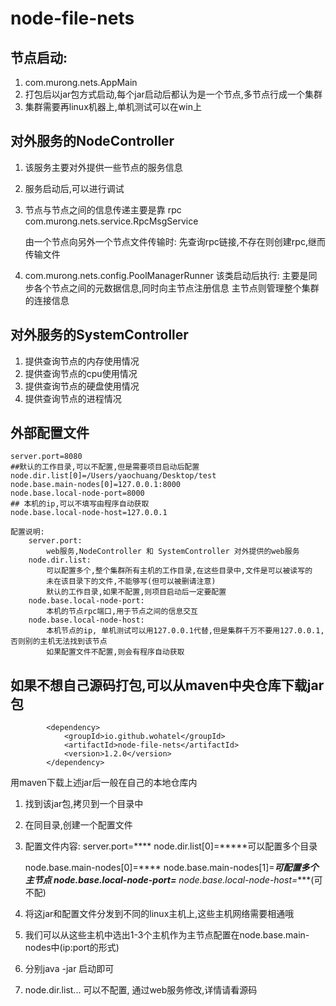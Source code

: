 # node-file-nets
## 节点启动:
1. com.murong.nets.AppMain
2. 打包后以jar包方式启动,每个jar启动后都认为是一个节点,多节点行成一个集群
3. 集群需要再linux机器上,单机测试可以在win上

## 对外服务的NodeController
1. 该服务主要对外提供一些节点的服务信息
2. 服务启动后,可以进行调试
3. 节点与节点之间的信息传递主要是靠 rpc
   com.murong.nets.service.RpcMsgService
    
   由一个节点向另外一个节点文件传输时: 先查询rpc链接,不存在则创建rpc,继而传输文件
4. com.murong.nets.config.PoolManagerRunner
   该类启动后执行:
        主要是同步各个节点之间的元数据信息,同时向主节点注册信息
主节点则管理整个集群的连接信息
## 对外服务的SystemController
1. 提供查询节点的内存使用情况
2. 提供查询节点的cpu使用情况
3. 提供查询节点的硬盘使用情况
4. 提供查询节点的进程情况

## 外部配置文件
    server.port=8080
    ##默认的工作目录,可以不配置,但是需要项目启动后配置
    node.dir.list[0]=/Users/yaochuang/Desktop/test
    node.base.main-nodes[0]=127.0.0.1:8000
    node.base.local-node-port=8000
    ## 本机的ip,可以不填写由程序自动获取
    node.base.local-node-host=127.0.0.1
        
```angular2html
配置说明:
    server.port: 
        web服务,NodeController 和 SystemController 对外提供的web服务
    node.dir.list:
        可以配置多个,整个集群所有主机的工作目录,在这些目录中,文件是可以被读写的
        未在该目录下的文件,不能够写(但可以被删请注意)
        默认的工作目录,如果不配置,则项目启动后一定要配置
    node.base.local-node-port:
        本机的节点rpc端口,用于节点之间的信息交互
    node.base.local-node-host:
        本机节点的ip, 单机测试可以用127.0.0.1代替,但是集群千万不要用127.0.0.1,否则别的主机无法找到该节点
        如果配置文件不配置,则会有程序自动获取
```


## 如果不想自己源码打包,可以从maven中央仓库下载jar包
```angular2html
        <dependency>
            <groupId>io.github.wohatel</groupId>
            <artifactId>node-file-nets</artifactId>
            <version>1.2.0</version>
        </dependency>
```
用maven下载上述jar后一般在自己的本地仓库内

1. 找到该jar包,拷贝到一个目录中
2. 在同目录,创建一个配置文件
3. 配置文件内容:
   server.port=****
   node.dir.list[0]=*****可以配置多个目录

   node.base.main-nodes[0]=****
   node.base.main-nodes[1]=****可配置多个主节点
   node.base.local-node-port=***
   node.base.local-node-host=****(可不配)
4. 将这jar和配置文件分发到不同的linux主机上,这些主机网络需要相通哦
5. 我们可以从这些主机中选出1-3个主机作为主节点配置在node.base.main-nodes中(ip:port的形式)
6. 分别java -jar 启动即可
7. node.dir.list... 可以不配置, 通过web服务修改,详情请看源码




